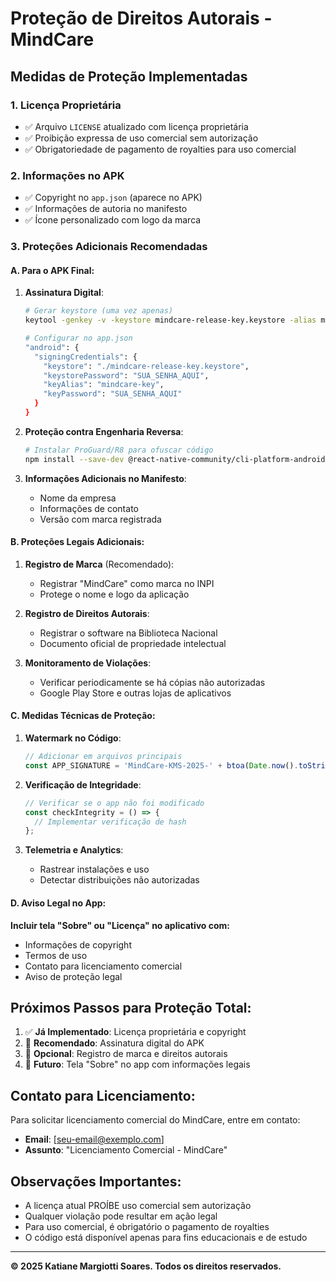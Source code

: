 # Proteção de Direitos Autorais - MindCare

## Medidas de Proteção Implementadas

### 1. Licença Proprietária
- ✅ Arquivo `LICENSE` atualizado com licença proprietária
- ✅ Proibição expressa de uso comercial sem autorização
- ✅ Obrigatoriedade de pagamento de royalties para uso comercial

### 2. Informações no APK
- ✅ Copyright no `app.json` (aparece no APK)
- ✅ Informações de autoria no manifesto
- ✅ Ícone personalizado com logo da marca

### 3. Proteções Adicionais Recomendadas

#### A. Para o APK Final:
1. **Assinatura Digital**:
   ```bash
   # Gerar keystore (uma vez apenas)
   keytool -genkey -v -keystore mindcare-release-key.keystore -alias mindcare-key -keyalg RSA -keysize 2048 -validity 10000
   
   # Configurar no app.json
   "android": {
     "signingCredentials": {
       "keystore": "./mindcare-release-key.keystore",
       "keystorePassword": "SUA_SENHA_AQUI",
       "keyAlias": "mindcare-key",
       "keyPassword": "SUA_SENHA_AQUI"
     }
   }
   ```

2. **Proteção contra Engenharia Reversa**:
   ```bash
   # Instalar ProGuard/R8 para ofuscar código
   npm install --save-dev @react-native-community/cli-platform-android
   ```

3. **Informações Adicionais no Manifesto**:
   - Nome da empresa
   - Informações de contato
   - Versão com marca registrada

#### B. Proteções Legais Adicionais:

1. **Registro de Marca** (Recomendado):
   - Registrar "MindCare" como marca no INPI
   - Protege o nome e logo da aplicação

2. **Registro de Direitos Autorais**:
   - Registrar o software na Biblioteca Nacional
   - Documento oficial de propriedade intelectual

3. **Monitoramento de Violações**:
   - Verificar periodicamente se há cópias não autorizadas
   - Google Play Store e outras lojas de aplicativos

#### C. Medidas Técnicas de Proteção:

1. **Watermark no Código**:
   ```typescript
   // Adicionar em arquivos principais
   const APP_SIGNATURE = 'MindCare-KMS-2025-' + btoa(Date.now().toString());
   ```

2. **Verificação de Integridade**:
   ```typescript
   // Verificar se o app não foi modificado
   const checkIntegrity = () => {
     // Implementar verificação de hash
   };
   ```

3. **Telemetria e Analytics**:
   - Rastrear instalações e uso
   - Detectar distribuições não autorizadas

#### D. Aviso Legal no App:

**Incluir tela "Sobre" ou "Licença" no aplicativo com:**
- Informações de copyright
- Termos de uso
- Contato para licenciamento comercial
- Aviso de proteção legal

## Próximos Passos para Proteção Total:

1. ✅ **Já Implementado**: Licença proprietária e copyright
2. 🔲 **Recomendado**: Assinatura digital do APK
3. 🔲 **Opcional**: Registro de marca e direitos autorais
4. 🔲 **Futuro**: Tela "Sobre" no app com informações legais

## Contato para Licenciamento:

Para solicitar licenciamento comercial do MindCare, entre em contato:
- **Email**: [seu-email@exemplo.com]
- **Assunto**: "Licenciamento Comercial - MindCare"

## Observações Importantes:

- A licença atual PROÍBE uso comercial sem autorização
- Qualquer violação pode resultar em ação legal
- Para uso comercial, é obrigatório o pagamento de royalties
- O código está disponível apenas para fins educacionais e de estudo

---

**© 2025 Katiane Margiotti Soares. Todos os direitos reservados.**
